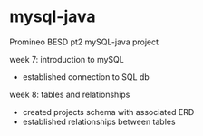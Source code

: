 # mysql-java
Promineo BESD pt2 mySQL-java project

week 7: introduction to mySQL
  - established connection to SQL db

week 8: tables and relationships
  - created projects schema with associated ERD
  - established relationships between tables
